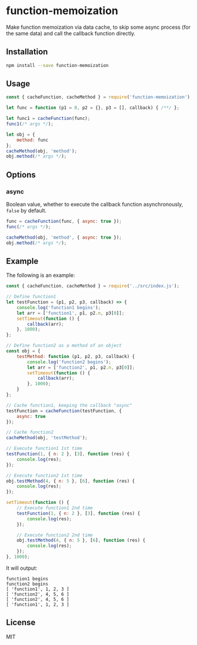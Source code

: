 # function-memoization
Make function memoization via data cache, to skip some async process (for the same data) and call the callback function directly.

## Installation
```sh
npm install --save function-memoization
```

## Usage
```js
const { cacheFunction, cacheMethod } = require('function-memoization');

let func = function (p1 = 0, p2 = {}, p3 = [], callback) { /**/ };

let func1 = cacheFunction(func);
func1(/* args */);

let obj = {
    method: func
};
cacheMethod(obj, 'method');
obj.method(/* args */);
```

## Options

### async
Boolean value, whether to execute the callback function asynchronously, `false` by default.

```js
func = cacheFunction(func, { async: true });
func(/* args */);

cacheMethod(obj, 'method', { async: true });
obj.method(/* args */);
```

## Example

The following is an example:

```js
const { cacheFunction, cacheMethod } = require('../src/index.js');

// Define function1
let testFunction = (p1, p2, p3, callback) => {
    console.log('function1 begins');
    let arr = ['function1', p1, p2.n, p3[0]];
    setTimeout(function () {
        callback(arr);
    }, 1000);
};

// Define function2 as a method of an object
const obj = {
    testMethod: function (p1, p2, p3, callback) {
        console.log('function2 begins');
        let arr = ['function2', p1, p2.n, p3[0]];
        setTimeout(function () {
            callback(arr);
        }, 1000);
    }
};

// Cache function1, keeping the callback "async"
testFunction = cacheFunction(testFunction, {
    async: true
});

// Cache function2
cacheMethod(obj, 'testMethod');

// Execute function1 1st time
testFunction(1, { n: 2 }, [3], function (res) {
    console.log(res);
});

// Execute function2 1st time
obj.testMethod(4, { n: 5 }, [6], function (res) {
    console.log(res);
});

setTimeout(function () {
    // Execute function1 2nd time
    testFunction(1, { n: 2 }, [3], function (res) {
        console.log(res);
    });

    // Execute function2 2nd time
    obj.testMethod(4, { n: 5 }, [6], function (res) {
        console.log(res);
    });
}, 1000);
```

It will output:

    function1 begins
    function2 begins
    [ 'function1', 1, 2, 3 ]
    [ 'function2', 4, 5, 6 ]
    [ 'function2', 4, 5, 6 ]
    [ 'function1', 1, 2, 3 ]

## License
MIT
